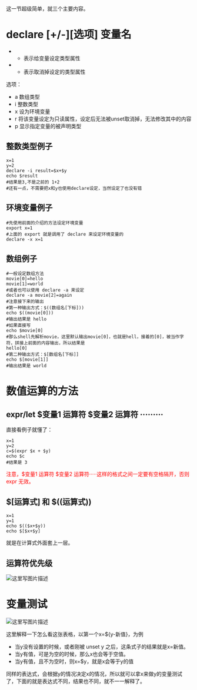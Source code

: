 这一节超级简单，就三个主要内容。

# declare [+/-][选项] 变量名

- - 表示给变量设定类型属性
- + 表示取消掉设定的类型属性

选项：

- a 数组类型
- i 整数类型
- x 设为环境变量
- r 将该变量设定为只读属性，设定后无法被unset取消掉，无法修改其中的内容
- p 显示指定变量的被声明类型

## 整数类型例子

	x=1
	y=2
	declare -i result=$x+$y
	echo $result
	#结果是3,不是之前的 1+2
	#还有一点，不需要把x和y也使用declare设定，当然设定了也没有错

## 环境变量例子
	
	#先使用前面的介绍的方法设定环境变量
	export x=1
	#上面的 export 就是调用了 declare 来设定环境变量的
	declare -x x=1
	
## 数组例子

	#一般设定数组方法
	movie[0]=hello
	movie[1]=world
	#或者也可以使用 declare -a 来设定
	declare -a movie[2]=again
	#注意接下来的输出
	#第一种输出方式：$((数组名[下标]))
	echo $((movie[0]))
	#输出结果是 hello
	#如果直接写
	echo $movie[0]
	#那么shell先解析movie，这里默认输出movie[0]，也就是hell，接着的[0]，被当作字符，拼接上前面的内容输出，所以结果是
	hello[0]
	#第二种输出方式：$[数组名[下标]]
	echo $[movie[1]]
	#输出结果是 world

# 数值运算的方法

## expr/let $变量1 运算符 $变量2 运算符 ·········

直接看例子就懂了：

	x=1
	y=2
	c=$(expr $x + $y)
	echo $c
	#结果是 3

<font color="red">注意，$变量1 运算符 $变量2 运算符·····这样的格式之间一定要有空格隔开，否则 expr 无效。</font>

## $[运算式] 和 $((运算式))
	
	x=1
	y=1
	echo $(($x+$y))
	echo $[$x+$y]

就是在计算式外面套上一层。

## 运算符优先级

![这里写图片描述](http://img.blog.csdn.net/20170220222142143?watermark/2/text/aHR0cDovL2Jsb2cuY3Nkbi5uZXQvWVFYTExXWQ==/font/5a6L5L2T/fontsize/400/fill/I0JBQkFCMA==/dissolve/70/gravity/SouthEast)

# 变量测试

![这里写图片描述](http://img.blog.csdn.net/20170220223005241?watermark/2/text/aHR0cDovL2Jsb2cuY3Nkbi5uZXQvWVFYTExXWQ==/font/5a6L5L2T/fontsize/400/fill/I0JBQkFCMA==/dissolve/70/gravity/SouthEast)

这里解释一下怎么看这张表格，以第一个x=${y-新值}，为例

- 当y没有设置的时候，或者刚被 unset y 之后，这条式子的结果就是x=新值。
- 当y有值，可是为空的时候，那么x也会等于空值。
- 当y有值，且不为空时，则x=$y，就是x会等于y的值

同样的表达式，会根据y的情况决定x的情况，所以就可以拿x来做y的变量测试了，下面的就是表达式不同，结果也不同，就不一一解释了。


	





